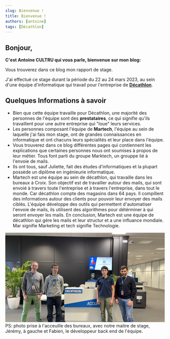 ```yaml
---
slug: Bienvenue !
title: Bienvenue !
authors: [antoine]
tags: [Décathlon]
---
```


## Bonjour,

**C'est Antoine CULTRU qui vous parle, bienvenue sur mon blog:**  

Vous trouverez dans ce blog mon rapport de stage.  

J'ai effectué ce stage durant la période du 22 au 24 mars 2023, au sein d'une équipe d'informatique qui travail pour l'entreprise de **[Décathlon](https://www.decathlon.fr
)**.  

## Quelques Informations à savoir  

- Bien que cette équipe travaille pour Décathlon, une majorité des personnes de l'équipe sont des **prestataires**, ce qui signifie qu'ils travaillent  pour une autre entreprise qui "loue" leurs services.
- Les personnes composant l'équipe de **Martech**, l'équipe au sein de laquelle j'ai fais mon stage, ont de grandes connaissances en informatique et ont chacuns leurs spécialités et leur place dans l'équipe.
- Vous trouverez dans ce blog différentes pages qui contiennent les explications que certaines personnes nous ont soumises à propos de leur métier. Tous font parti du groupe Marktech, un grouppe lié à l'envoie de mails.
- Ils ont tous, sauf Juliette, fait des études d'informatiques et la plupart possède un diplôme en ingénieurie informatique.  
- Martech est une équipe au sein de décathlon, qui travaille dans les bureaux à Croix. Son objectif est de travailler autour des mails, qui sont envoié à travers toute l'entreprise et à travers l'entreprise, dans tout le monde. Car décathlon compte des magasins dans 64 pays. Il compillent des informations autour des clients pour pouvoir leur envoyer des mails ciblés. L'équipe développe des outils qui permettent d'automatiser l'envoie de mails, ils utilisent des algorithmes pour détérminer à qui seront envoyer les mails. En conclusion, Martech est une équipe de décathlon qui gére les mails et leur structur et a une influance mondiale. Mar signifie Marketing et tech signifie Technologie.  

![photo stage](./photo-stage.jpg)
PS: photo prise à l'acceuille des bureaux, avec notre maitre de stage, Jérémy, à gauche et Fabien, le développeur back end de l'équipe.  
